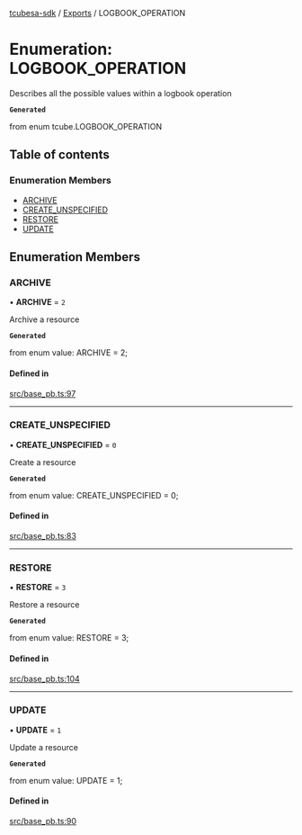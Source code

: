 [tcubesa-sdk](../README.md) / [Exports](../modules.md) / LOGBOOK\_OPERATION

# Enumeration: LOGBOOK\_OPERATION

Describes all the possible values within a logbook operation

**`Generated`**

from enum tcube.LOGBOOK_OPERATION

## Table of contents

### Enumeration Members

- [ARCHIVE](LOGBOOK_OPERATION.md#archive)
- [CREATE\_UNSPECIFIED](LOGBOOK_OPERATION.md#create_unspecified)
- [RESTORE](LOGBOOK_OPERATION.md#restore)
- [UPDATE](LOGBOOK_OPERATION.md#update)

## Enumeration Members

### ARCHIVE

• **ARCHIVE** = ``2``

Archive a resource

**`Generated`**

from enum value: ARCHIVE = 2;

#### Defined in

[src/base_pb.ts:97](https://github.com/TCUBEAI-TECHNOLOGIES-PRIVATE-LIMITED/ts-sdk/blob/3c64799/src/base_pb.ts#L97)

___

### CREATE\_UNSPECIFIED

• **CREATE\_UNSPECIFIED** = ``0``

Create a resource

**`Generated`**

from enum value: CREATE_UNSPECIFIED = 0;

#### Defined in

[src/base_pb.ts:83](https://github.com/TCUBEAI-TECHNOLOGIES-PRIVATE-LIMITED/ts-sdk/blob/3c64799/src/base_pb.ts#L83)

___

### RESTORE

• **RESTORE** = ``3``

Restore a resource

**`Generated`**

from enum value: RESTORE = 3;

#### Defined in

[src/base_pb.ts:104](https://github.com/TCUBEAI-TECHNOLOGIES-PRIVATE-LIMITED/ts-sdk/blob/3c64799/src/base_pb.ts#L104)

___

### UPDATE

• **UPDATE** = ``1``

Update a resource

**`Generated`**

from enum value: UPDATE = 1;

#### Defined in

[src/base_pb.ts:90](https://github.com/TCUBEAI-TECHNOLOGIES-PRIVATE-LIMITED/ts-sdk/blob/3c64799/src/base_pb.ts#L90)
